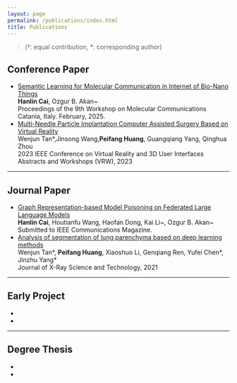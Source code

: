```yaml
---
layout: page
permalink: /publications/index.html
title: Publications
---
```


> (†: equal contribution, *: corresponding author)


## Conference Paper
- [Semantic Learning for Molecular Communication in Internet of Bio-Nano Things](https://arxiv.org/abs/2502.08426)<br>**Hanlin Cai**, Ozgur B. Akan~<br>Proceedings of the 9th Workshop on Molecular Communications<br>Catania, Italy. February, 2025.<br>
- [Multi-Needle Particle Implantation Computer Assisted Surgery Based on Virtual Reality](https://ieeexplore.ieee.org/document/10108805)<br>Wenjun Tan*,Jinsong Wang,**Peifang Huang**, Guangqiang Yang, Qinghua Zhou <br> 2023 IEEE Conference on Virtual Reality and 3D User Interfaces Abstracts and Workshops (VRW), 2023<br>
---


## Journal Paper
- [Graph Representation-based Model Poisoning on Federated Large Language Models](https://arxiv.org/abs/2507.01694)<br>**Hanlin Cai**, Houtianfu Wang, Haofan Dong, Kai Li~, Ozgur B. Akan~<br>Submitted to IEEE Communications Magazine.<br>
- [Analysis of segmentation of lung parenchyma based on deep learning methods](https://doi.org/10.3233/XST-210956)<br>Wenjun Tan*, **Peifang Huang**, Xiaoshuo Li, Genqiang Ren, Yufei Chen*, Jinzhu Yang* <br> Journal of X-Ray Science and Technology, 2021 <br>
---


## Early Project
- <br>
- 




---

## Degree Thesis
- <br>
- 

<br>

<br>